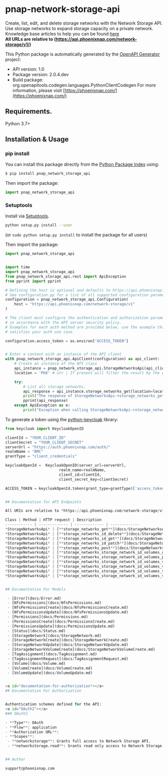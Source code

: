# pnap-network-storage-api
Create, list, edit, and delete storage networks with the Network Storage API. Use storage networks to expand storage capacity on a private network.
<br>
<span class='pnap-api-knowledge-base-link'>
Knowledge base articles to help you can be found
<a href='https://phoenixnap.com/kb/bare-metal-cloud-storage' target='_blank'>here</a>
</span>
<br>
<b>All URLs are relative to (https://api.phoenixnap.com/network-storage/v1/)</b>


This Python package is automatically generated by the [OpenAPI Generator](https://openapi-generator.tech) project:

- API version: 1.0
- Package version: 2.0.4.dev
- Build package: org.openapitools.codegen.languages.PythonClientCodegen
For more information, please visit [https://phoenixnap.com/](https://phoenixnap.com/)

## Requirements.

Python 3.7+

## Installation & Usage
### pip install

You can install this package directly from the [Python Package Index](https://pypi.org/) using:

```sh
$ pip install pnap_network_storage_api
```

Then import the package:
```python
import pnap_network_storage_api
```

### Setuptools

Install via [Setuptools](http://pypi.python.org/pypi/setuptools).

```sh
python setup.py install --user
```
(or `sudo python setup.py install` to install the package for all users)

Then import the package:
```python
import pnap_network_storage_api
```

```python

import time
import pnap_network_storage_api
from pnap_network_storage_api.rest import ApiException
from pprint import pprint

# Defining the host is optional and defaults to https://api.phoenixnap.com/network-storage/v1
# See configuration.py for a list of all supported configuration parameters.
configuration = pnap_network_storage_api.Configuration(
    host = "https://api.phoenixnap.com/network-storage/v1"
)

# The client must configure the authentication and authorization parameters
# in accordance with the API server security policy.
# Examples for each auth method are provided below, use the example that
# satisfies your auth use case.

configuration.access_token = os.environ["ACCESS_TOKEN"]


# Enter a context with an instance of the API client
with pnap_network_storage_api.ApiClient(configuration) as api_client:
    # Create an instance of the API class
    api_instance = pnap_network_storage_api.StorageNetworksApi(api_client)
    location = 'PHX' # str | If present will filter the result by the given location. (optional)

    try:
        # List all storage networks.
        api_response = api_instance.storage_networks_get(location=location)
        print("The response of StorageNetworksApi->storage_networks_get:\n")
        pprint(api_response)
    except ApiException as e:
        print("Exception when calling StorageNetworksApi->storage_networks_get: %s\n" % e)

```

To generate a token using the [python-keycloak](https://pypi.org/project/python-keycloak/) library:
```python
from keycloak import KeycloakOpenID

clientId = "YOUR_CLIENT_ID"
clientSecret = "YOUR_CLIENT_SECRET"
serverUrl = "https://auth.phoenixnap.com/auth/"
realmName = "BMC"
grantType = "client_credentials"

keycloakOpenId =  KeycloakOpenID(server_url=serverUrl,
                        realm_name=realmName,
                        client_id=clientId,
                        client_secret_key=clientSecret)

ACCESS_TOKEN = keycloakOpenId.token(grant_type=grantType)['access_token']


## Documentation for API Endpoints

All URIs are relative to *https://api.phoenixnap.com/network-storage/v1*

Class | Method | HTTP request | Description
------------ | ------------- | ------------- | -------------
*StorageNetworksApi* | [**storage_networks_get**](docs/StorageNetworksApi.md#storage_networks_get) | **GET** /storage-networks | List all storage networks.
*StorageNetworksApi* | [**storage_networks_id_delete**](docs/StorageNetworksApi.md#storage_networks_id_delete) | **DELETE** /storage-networks/{storageId} | Delete a storage network and its volume.
*StorageNetworksApi* | [**storage_networks_id_get**](docs/StorageNetworksApi.md#storage_networks_id_get) | **GET** /storage-networks/{storageId} | Get storage network details.
*StorageNetworksApi* | [**storage_networks_id_patch**](docs/StorageNetworksApi.md#storage_networks_id_patch) | **PATCH** /storage-networks/{storageId} | Update storage network details.
*StorageNetworksApi* | [**storage_networks_post**](docs/StorageNetworksApi.md#storage_networks_post) | **POST** /storage-networks | Create a storage network and volume.
*StorageNetworksApi* | [**storage_networks_storage_network_id_volumes_get**](docs/StorageNetworksApi.md#storage_networks_storage_network_id_volumes_get) | **GET** /storage-networks/{storageId}/volumes | Display one or more volumes belonging to a storage network.
*StorageNetworksApi* | [**storage_networks_storage_network_id_volumes_post**](docs/StorageNetworksApi.md#storage_networks_storage_network_id_volumes_post) | **POST** /storage-networks/{storageId}/volumes | Create a volume belonging to a storage network.
*StorageNetworksApi* | [**storage_networks_storage_network_id_volumes_volume_id_delete**](docs/StorageNetworksApi.md#storage_networks_storage_network_id_volumes_volume_id_delete) | **DELETE** /storage-networks/{storageId}/volumes/{volumeId} | Delete a Storage Network&#39;s Volume
*StorageNetworksApi* | [**storage_networks_storage_network_id_volumes_volume_id_get**](docs/StorageNetworksApi.md#storage_networks_storage_network_id_volumes_volume_id_get) | **GET** /storage-networks/{storageId}/volumes/{volumeId} | Get a storage network&#39;s volume details.
*StorageNetworksApi* | [**storage_networks_storage_network_id_volumes_volume_id_patch**](docs/StorageNetworksApi.md#storage_networks_storage_network_id_volumes_volume_id_patch) | **PATCH** /storage-networks/{storageId}/volumes/{volumeId} | Update a storage network&#39;s volume details.
*StorageNetworksApi* | [**storage_networks_storage_network_id_volumes_volume_id_tags_put**](docs/StorageNetworksApi.md#storage_networks_storage_network_id_volumes_volume_id_tags_put) | **PUT** /storage-networks/{storageId}/volumes/{volumeId}/tags | Overwrites tags assigned for the volume.


## Documentation For Models

 - [Error](docs/Error.md)
 - [NfsPermissions](docs/NfsPermissions.md)
 - [NfsPermissionsCreate](docs/NfsPermissionsCreate.md)
 - [NfsPermissionsUpdate](docs/NfsPermissionsUpdate.md)
 - [Permissions](docs/Permissions.md)
 - [PermissionsCreate](docs/PermissionsCreate.md)
 - [PermissionsUpdate](docs/PermissionsUpdate.md)
 - [Status](docs/Status.md)
 - [StorageNetwork](docs/StorageNetwork.md)
 - [StorageNetworkCreate](docs/StorageNetworkCreate.md)
 - [StorageNetworkUpdate](docs/StorageNetworkUpdate.md)
 - [StorageNetworkVolumeCreate](docs/StorageNetworkVolumeCreate.md)
 - [TagAssignment](docs/TagAssignment.md)
 - [TagAssignmentRequest](docs/TagAssignmentRequest.md)
 - [Volume](docs/Volume.md)
 - [VolumeCreate](docs/VolumeCreate.md)
 - [VolumeUpdate](docs/VolumeUpdate.md)


<a id="documentation-for-authorization"></a>
## Documentation For Authorization


Authentication schemes defined for the API:
<a id="OAuth2"></a>
### OAuth2

- **Type**: OAuth
- **Flow**: application
- **Authorization URL**: 
- **Scopes**: 
 - **networkstorage**: Grants full access to Network Storage API.
 - **networkstorage.read**: Grants read only access to Network Storage API.


## Author

support@phoenixnap.com

